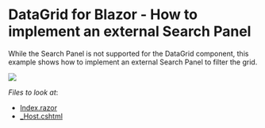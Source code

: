 # DataGrid for Blazor - How to implement an external Search Panel

While the Search Panel is not supported for the DataGrid component, this example shows how to implement an external Search Panel to filter the grid.

![](https://github.com/outsidergiant/DataGrid-How-to-implement-an-external-search-panel/blob/19.2.4%2B/DataGrid.png)

[0]: https://docs.devexpress.com/Blazor/DevExpress.Blazor.Base.DxDataGridBase-1.SingleSelectedDataRowChanged

*Files to look at*:

* [Index.razor](https://github.com/DevExpress-Examples/DataGrid-How-to-implement-an-external-search-panel/blob/19.2.4%2B/CS/DevExpressBlazorStarter/Pages/Index.razor)
* [_Host.cshtml](https://github.com/DevExpress-Examples/DataGrid-How-to-implement-an-external-search-panel/blob/19.2.4%2B/CS/DevExpressBlazorStarter/Pages/_Host.cshtml)
